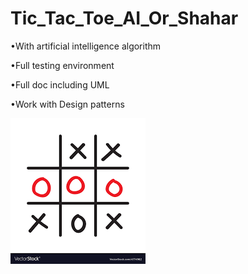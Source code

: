 # Tic_Tac_Toe_AI_Or_Shahar








•With artificial intelligence algorithm

•Full testing environment

•Full doc including UML

•Work with Design patterns

![](download.png)
